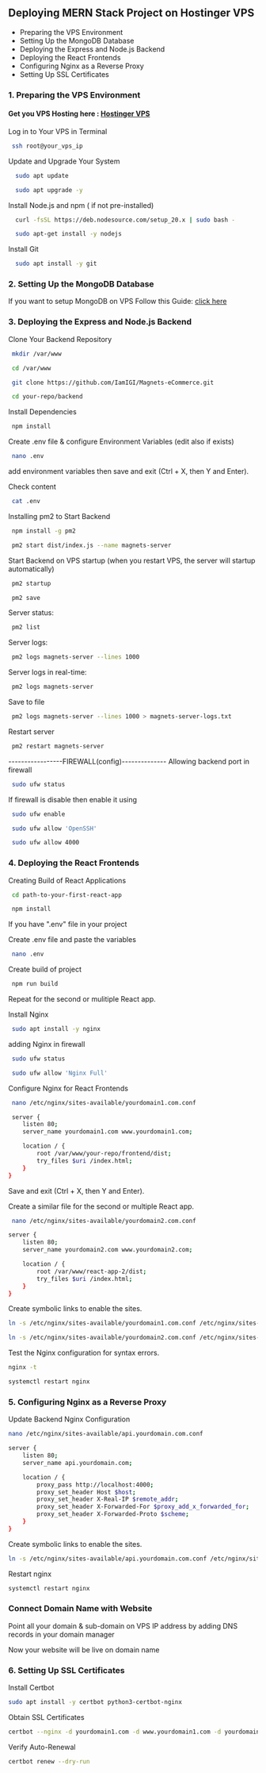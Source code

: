 ## Deploying MERN Stack Project on Hostinger VPS

- Preparing the VPS Environment
- Setting Up the MongoDB Database
- Deploying the Express and Node.js Backend
- Deploying the React Frontends
- Configuring Nginx as a Reverse Proxy
- Setting Up SSL Certificates

### 1. Preparing the VPS Environment

#### Get you VPS Hosting here : [Hostinger VPS](https://greatstack.dev/go/hostinger-vps)

Log in to Your VPS in Terminal

```bash
 ssh root@your_vps_ip
```

Update and Upgrade Your System

```bash
  sudo apt update
```

```bash
  sudo apt upgrade -y
```

Install Node.js and npm ( if not pre-installed)

```bash
  curl -fsSL https://deb.nodesource.com/setup_20.x | sudo bash -
```

```bash
  sudo apt-get install -y nodejs
```

Install Git

```bash
  sudo apt install -y git
```

### 2. Setting Up the MongoDB Database

If you want to setup MongoDB on VPS Follow this Guide: [click here](https://github.com/GreatStackDev/notes/blob/main/MongoDB_Setup_on_VPS.md)

### 3. Deploying the Express and Node.js Backend

Clone Your Backend Repository

```bash
 mkdir /var/www
```

```bash
 cd /var/www
```

```bash
 git clone https://github.com/IamIGI/Magnets-eCommerce.git
```

```bash
 cd your-repo/backend
```

Install Dependencies

```bash
 npm install
```

Create .env file & configure Environment Variables (edit also if exists)

```bash
 nano .env
```

add environment variables then save and exit (Ctrl + X, then Y and Enter).

Check content

```bash
 cat .env
```

Installing pm2 to Start Backend

```bash
 npm install -g pm2
```

```bash
 pm2 start dist/index.js --name magnets-server
```

Start Backend on VPS startup (when you restart VPS, the server will startup automatically)

```bash
 pm2 startup
```

```bash
 pm2 save
```

Server status:

```bash
 pm2 list
```

Server logs:

```bash
 pm2 logs magnets-server --lines 1000
```

Server logs in real-time:

```bash
 pm2 logs magnets-server
```

Save to file

```bash
 pm2 logs magnets-server --lines 1000 > magnets-server-logs.txt
```

Restart server

```bash
 pm2 restart magnets-server
```

-----------------FIREWALL(config)--------------
Allowing backend port in firewall

```bash
 sudo ufw status
```

If firewall is disable then enable it using

```bash
 sudo ufw enable
```

```bash
 sudo ufw allow 'OpenSSH'
```

```bash
 sudo ufw allow 4000
```

### 4. Deploying the React Frontends

Creating Build of React Applications

```bash
 cd path-to-your-first-react-app
```

```bash
 npm install
```

If you have ".env" file in your project

Create .env file and paste the variables

```bash
 nano .env
```

Create build of project

```bash
 npm run build
```

Repeat for the second or mulitiple React app.

Install Nginx

```bash
 sudo apt install -y nginx
```

adding Nginx in firewall

```bash
 sudo ufw status
```

```bash
 sudo ufw allow 'Nginx Full'
```

Configure Nginx for React Frontends

```bash
 nano /etc/nginx/sites-available/yourdomain1.com.conf
```

```bash
 server {
    listen 80;
    server_name yourdomain1.com www.yourdomain1.com;

    location / {
        root /var/www/your-repo/frontend/dist;
        try_files $uri /index.html;
    }
}
```

Save and exit (Ctrl + X, then Y and Enter).

Create a similar file for the second or multiple React app.

```bash
 nano /etc/nginx/sites-available/yourdomain2.com.conf
```

```bash
server {
    listen 80;
    server_name yourdomain2.com www.yourdomain2.com;

    location / {
        root /var/www/react-app-2/dist;
        try_files $uri /index.html;
    }
}
```

Create symbolic links to enable the sites.

```bash
ln -s /etc/nginx/sites-available/yourdomain1.com.conf /etc/nginx/sites-enabled/
```

```bash
ln -s /etc/nginx/sites-available/yourdomain2.com.conf /etc/nginx/sites-enabled/
```

Test the Nginx configuration for syntax errors.

```bash
nginx -t
```

```bash
systemctl restart nginx
```

### 5. Configuring Nginx as a Reverse Proxy

Update Backend Nginx Configuration

```bash
nano /etc/nginx/sites-available/api.yourdomain.com.conf
```

```bash
server {
    listen 80;
    server_name api.yourdomain.com;

    location / {
        proxy_pass http://localhost:4000;
        proxy_set_header Host $host;
        proxy_set_header X-Real-IP $remote_addr;
        proxy_set_header X-Forwarded-For $proxy_add_x_forwarded_for;
        proxy_set_header X-Forwarded-Proto $scheme;
    }
}
```

Create symbolic links to enable the sites.

```bash
ln -s /etc/nginx/sites-available/api.yourdomain.com.conf /etc/nginx/sites-enabled/
```

Restart nginx

```bash
systemctl restart nginx
```

### Connect Domain Name with Website

Point all your domain & sub-domain on VPS IP address by adding DNS records in your domain manager

Now your website will be live on domain name

### 6. Setting Up SSL Certificates

Install Certbot

```bash
sudo apt install -y certbot python3-certbot-nginx
```

Obtain SSL Certificates

```bash
certbot --nginx -d yourdomain1.com -d www.yourdomain1.com -d yourdomain2.com -d api.yourdomain.com
```

Verify Auto-Renewal

```bash
certbot renew --dry-run
```
